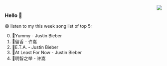 <img align="right"  src="https://github-readme-stats.vercel.app/api/top-langs/?username=kvnZero" />

### Hello 👋

😄 listen to my this week song list of top 5:

0. 🌈Yummy - Justin Bieber
1. 🌈留香 - 许嵩
2. 🌈E.T.A. - Justin Bieber
3. 🌈At Least For Now - Justin Bieber
4. 🌈明智之举 - 许嵩

